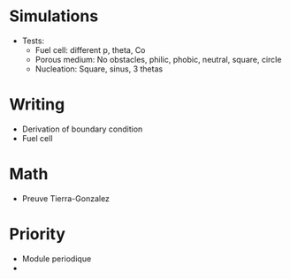 # Simulations
- Tests:
  * Fuel cell: different p, theta, Co
  * Porous medium: No obstacles, philic, phobic, neutral, square, circle
  * Nucleation: Square, sinus, 3 thetas

# Writing
- Derivation of boundary condition
- Fuel cell

# Math
- Preuve Tierra-Gonzalez

# Priority
- Module periodique
- 
